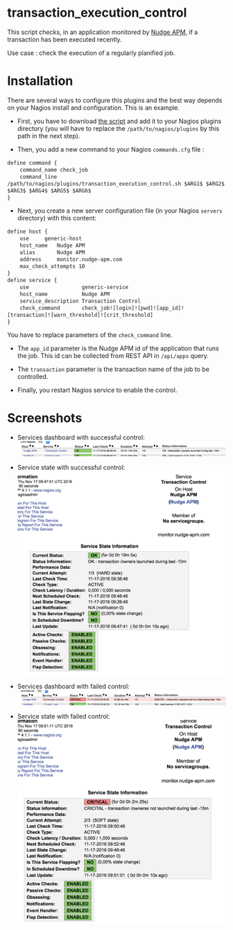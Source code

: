 # transaction_execution_control

This script checks, in an application monitored by [Nudge APM](https://www.nudge-apm.com), if a transaction has been executed recently.

Use case : check the execution of a regularly planified job.

# Installation

There are several ways to configure this plugins and the best way depends on your Nagios install and configuration.
This is an example.

* First, you have to download [the script](transaction_execution_control.sh) and add it to your Nagios plugins directory (you will have to replace the `/path/to/nagios/plugins` by this path in the next step).

* Then, you add a new command to your Nagios `commands.cfg` file :
```
define command {
    command_name check_job
    command_line /path/to/nagios/plugins/transaction_execution_control.sh $ARG1$ $ARG2$ $ARG3$ $ARG4$ $ARG5$ $ARG6$
}
```

* Next, you create a new server configuration file (in your Nagios `servers` directory) with this content:
```
define host {
    use     generic-host
    host_name   Nudge APM
    alias       Nudge APM
    address     monitor.nudge-apm.com
    max_check_attempts 10
}
define service {
    use                 generic-service
    host_name           Nudge APM
    service_description Transaction Control
    check_command       check_job![login]![pwd]![app_id]![transaction]![warn_threshold]![crit_threshold]
}
```
  You have to replace parameters of the `check_command` line.
  + The `app_id` parameter is the Nudge APM id of the application that runs the job. This id can be collected from REST API in `/api/apps` query.
  * The `transaction` parameter is the transaction name of the job to be controlled.


* Finally, you restart Nagios service to enable the control.

# Screenshots

* Services dashboard with successful control:<br>
<kbd><img src="../img/screen-check-tr-ok-1.png" /></kbd>

* Service state with successful control:<br>
<kbd><img src="../img/screen-check-tr-ok-2.png" /></kbd>

* Services dashboard with failed control:<br>
<kbd><img src="../img/screen-check-tr-crit-1.png" /></kbd>

* Service state with failed control:<br>
<kbd><img src="../img/screen-check-tr-crit-2.png" /></kbd>
